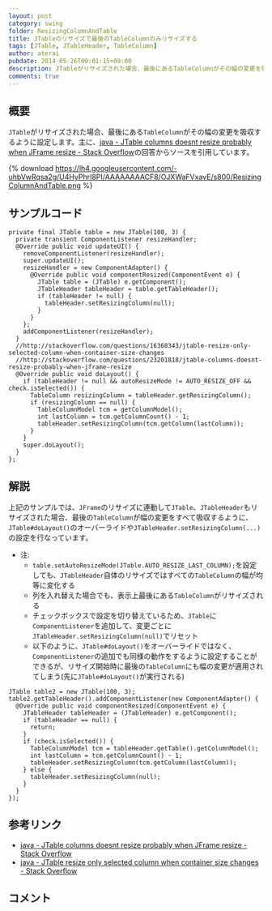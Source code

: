 ```yaml
---
layout: post
category: swing
folder: ResizingColumnAndTable
title: JTableのリサイズで最後のTableColumnのみリサイズする
tags: [JTable, JTableHeader, TableColumn]
author: aterai
pubdate: 2014-05-26T00:01:15+09:00
description: JTableがリサイズされた場合、最後にあるTableColumnがその幅の変更を吸収するように設定します。
comments: true
---
```

## 概要
`JTable`がリサイズされた場合、最後にある`TableColumn`がその幅の変更を吸収するように設定します。主に、[java - JTable columns doesnt resize probably when JFrame resize - Stack Overflow](http://stackoverflow.com/questions/23201818/jtable-columns-doesnt-resize-probably-when-jframe-resize)の回答からソースを引用しています。

{% download https://lh4.googleusercontent.com/-uhbVwRqsa2g/U4HyPhrI8PI/AAAAAAAACF8/OJXWaFVxavE/s800/ResizingColumnAndTable.png %}

## サンプルコード
<pre class="prettyprint"><code>private final JTable table = new JTable(100, 3) {
  private transient ComponentListener resizeHandler;
  @Override public void updateUI() {
    removeComponentListener(resizeHandler);
    super.updateUI();
    resizeHandler = new ComponentAdapter() {
      @Override public void componentResized(ComponentEvent e) {
        JTable table = (JTable) e.getComponent();
        JTableHeader tableHeader = table.getTableHeader();
        if (tableHeader != null) {
          tableHeader.setResizingColumn(null);
        }
      }
    };
    addComponentListener(resizeHandler);
  }
  //http://stackoverflow.com/questions/16368343/jtable-resize-only-selected-column-when-container-size-changes
  //http://stackoverflow.com/questions/23201818/jtable-columns-doesnt-resize-probably-when-jframe-resize
  @Override public void doLayout() {
    if (tableHeader != null &amp;&amp; autoResizeMode != AUTO_RESIZE_OFF &amp;&amp; check.isSelected()) {
      TableColumn resizingColumn = tableHeader.getResizingColumn();
      if (resizingColumn == null) {
        TableColumnModel tcm = getColumnModel();
        int lastColumn = tcm.getColumnCount() - 1;
        tableHeader.setResizingColumn(tcm.getColumn(lastColumn));
      }
    }
    super.doLayout();
  }
};
</code></pre>

## 解説
上記のサンプルでは、`JFrame`のリサイズに連動して`JTable`、`JTableHeader`もリサイズされた場合、最後の`TableColumn`が幅の変更をすべて吸収するように、`JTable#doLayout()`のオーバーライドや`JTableHeader.setResizingColumn(...)`の設定を行なっています。

- 注:
    - `table.setAutoResizeMode(JTable.AUTO_RESIZE_LAST_COLUMN);`を設定しても、`JTableHeader`自体のリサイズではすべての`TableColumn`の幅が均等に変化する
    - 列を入れ替えた場合でも、表示上最後にある`TableColumn`がリサイズされる
    - チェックボックスで設定を切り替えているため、`JTable`に`ComponentListener`を追加して、変更ごとに`JTableHeader.setResizingColumn(null)`でリセット
    - 以下のように、`JTable#doLayout()`をオーバーライドではなく、`ComponentListener`の追加でも同様の動作をするように設定することができるが、リサイズ開始時に最後の`TableColumn`にも幅の変更が適用されてしまう(先に`JTable#doLayout()`が実行される)

<!-- dummy comment line for breaking list -->

<pre class="prettyprint"><code>JTable table2 = new JTable(100, 3);
table2.getTableHeader().addComponentListener(new ComponentAdapter() {
  @Override public void componentResized(ComponentEvent e) {
    JTableHeader tableHeader = (JTableHeader) e.getComponent();
    if (tableHeader == null) {
      return;
    }
    if (check.isSelected()) {
      TableColumnModel tcm = tableHeader.getTable().getColumnModel();
      int lastColumn = tcm.getColumnCount() - 1;
      tableHeader.setResizingColumn(tcm.getColumn(lastColumn));
    } else {
      tableHeader.setResizingColumn(null);
    }
  }
});
</code></pre>

## 参考リンク
- [java - JTable columns doesnt resize probably when JFrame resize - Stack Overflow](http://stackoverflow.com/questions/23201818/jtable-columns-doesnt-resize-probably-when-jframe-resize)
- [java - JTable resize only selected column when container size changes - Stack Overflow](http://stackoverflow.com/questions/16368343/jtable-resize-only-selected-column-when-container-size-changes)

<!-- dummy comment line for breaking list -->

## コメント
